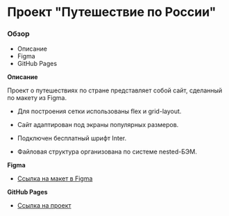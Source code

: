 # Проект "Путешествие по России"

### Обзор

* Описание
* Figma
* GitHub Pages

**Описание**

  Проект о путешествиях по стране представляет собой сайт, сделанный по макету из Figma. 

* Для построения сетки использованы flex и grid-layout. 

* Сайт адаптирован под экраны популярных размеров. 

* Подключен бесплатный шрифт Inter. 

* Файловая структура организована по системе nested-БЭМ.

**Figma**

* [Ссылка на макет в Figma](https://www.figma.com/file/OyRWEjU6wBwRe1hapzQoLx/Sprint-3%3A-Russia-%2F-desktop-%2B-mobile?node-id=28503%3A0)

**GitHub Pages**

* [Ссылка на проект](https://kozhevatova.github.io/russian-travel/index.html)
